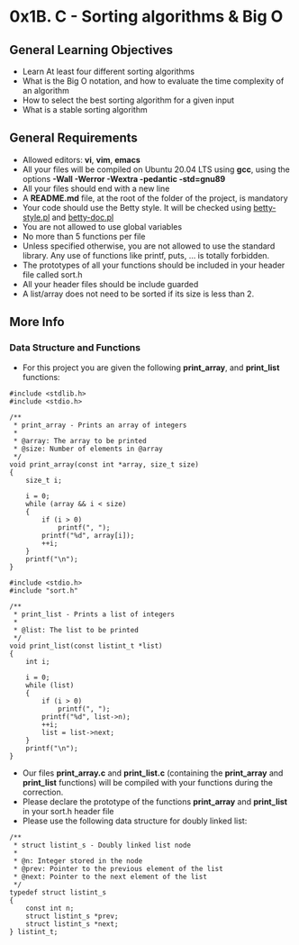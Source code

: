# 0x1B. C - Sorting algorithms & Big O
## General Learning Objectives
* Learn At least four different sorting algorithms
* What is the Big O notation, and how to evaluate the time complexity of an algorithm
* How to select the best sorting algorithm for a given input
* What is a stable sorting algorithm

## General Requirements
* Allowed editors: **vi**, **vim**, **emacs**
* All your files will be compiled on Ubuntu 20.04 LTS using **gcc**, using the options **-Wall -Werror -Wextra -pedantic -std=gnu89**
* All your files should end with a new line
* A **README.md** file, at the root of the folder of the project, is mandatory
* Your code should use the Betty style. It will be checked using [betty-style.pl](https://github.com/holbertonschool/Betty/blob/master/betty-style.pl) and [betty-doc.pl](https://github.com/holbertonschool/Betty/blob/master/betty-doc.pl)
* You are not allowed to use global variables
* No more than 5 functions per file
* Unless specified otherwise, you are not allowed to use the standard library. Any use of functions like printf, puts, … is totally forbidden.
* The prototypes of all your functions should be included in your header file called sort.h
* All your header files should be include guarded
* A list/array does not need to be sorted if its size is less than 2.

## More Info
### Data Structure and Functions
* For this project you are given the following **print_array**, and **print_list** functions:
```
#include <stdlib.h>
#include <stdio.h>

/**
 * print_array - Prints an array of integers
 *
 * @array: The array to be printed
 * @size: Number of elements in @array
 */
void print_array(const int *array, size_t size)
{
    size_t i;

    i = 0;
    while (array && i < size)
    {
        if (i > 0)
            printf(", ");
        printf("%d", array[i]);
        ++i;
    }
    printf("\n");
}
```
```
#include <stdio.h>
#include "sort.h"

/**
 * print_list - Prints a list of integers
 *
 * @list: The list to be printed
 */
void print_list(const listint_t *list)
{
    int i;

    i = 0;
    while (list)
    {
        if (i > 0)
            printf(", ");
        printf("%d", list->n);
        ++i;
        list = list->next;
    }
    printf("\n");
}
```
* Our files **print_array.c** and **print_list.c** (containing the **print_array** and **print_list** functions) will be compiled with your functions during the correction.
* Please declare the prototype of the functions **print_array** and **print_list** in your sort.h header file
* Please use the following data structure for doubly linked list:
```
/**
 * struct listint_s - Doubly linked list node
 *
 * @n: Integer stored in the node
 * @prev: Pointer to the previous element of the list
 * @next: Pointer to the next element of the list
 */
typedef struct listint_s
{
    const int n;
    struct listint_s *prev;
    struct listint_s *next;
} listint_t;
```
